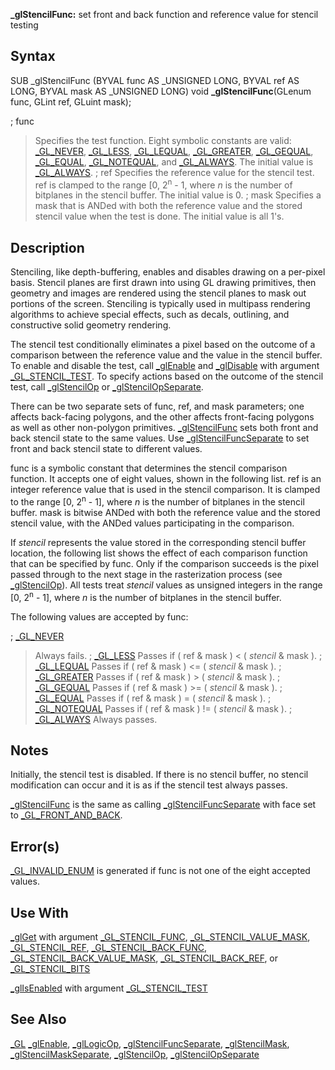**_glStencilFunc:** set front and back function and reference value for stencil testing


## Syntax


  SUB _glStencilFunc (BYVAL func AS _UNSIGNED LONG, BYVAL ref AS LONG, BYVAL mask AS _UNSIGNED LONG)
  void **_glStencilFunc**(GLenum func, GLint ref, GLuint mask);


; func
>  Specifies the test function. Eight symbolic constants are valid: [_GL_NEVER](_GL_NEVER), [_GL_LESS](_GL_LESS), [_GL_LEQUAL](_GL_LEQUAL), [_GL_GREATER](_GL_GREATER), [_GL_GEQUAL](_GL_GEQUAL), [_GL_EQUAL](_GL_EQUAL), [_GL_NOTEQUAL](_GL_NOTEQUAL), and [_GL_ALWAYS](_GL_ALWAYS). The initial value is [_GL_ALWAYS](_GL_ALWAYS).
; ref
>  Specifies the reference value for the stencil test. ref is clamped to the range [0, 2<sup>n</sup> - 1, where *n* is the number of bitplanes in the stencil buffer. The initial value is 0.
; mask
>  Specifies a mask that is ANDed with both the reference value and the stored stencil value when the test is done. The initial value is all 1's.


## Description


Stenciling, like depth-buffering, enables and disables drawing on a per-pixel basis. Stencil planes are first drawn into using GL drawing primitives, then geometry and images are rendered using the stencil planes to mask out portions of the screen. Stenciling is typically used in multipass rendering algorithms to achieve special effects, such as decals, outlining, and constructive solid geometry rendering.

The stencil test conditionally eliminates a pixel based on the outcome of a comparison between the reference value and the value in the stencil buffer. To enable and disable the test, call [_glEnable](_glEnable) and [_glDisable](_glDisable) with argument [_GL_STENCIL_TEST](_GL_STENCIL_TEST). To specify actions based on the outcome of the stencil test, call [_glStencilOp](_glStencilOp) or [_glStencilOpSeparate](_glStencilOpSeparate).

There can be two separate sets of func, ref, and mask parameters; one affects back-facing polygons, and the other affects front-facing polygons as well as other non-polygon primitives. [_glStencilFunc](_glStencilFunc) sets both front and back stencil state to the same values. Use [_glStencilFuncSeparate](_glStencilFuncSeparate) to set front and back stencil state to different values.

func is a symbolic constant that determines the stencil comparison function. It accepts one of eight values, shown in the following list. ref is an integer reference value that is used in the stencil comparison. It is clamped to the range [0, 2<sup>n</sup> - 1], where *n* is the number of bitplanes in the stencil buffer. mask is bitwise ANDed with both the reference value and the stored stencil value, with the ANDed values participating in the comparison.

If *stencil* represents the value stored in the corresponding stencil buffer location, the following list shows the effect of each comparison function that can be specified by func. Only if the comparison succeeds is the pixel passed through to the next stage in the rasterization process (see [_glStencilOp](_glStencilOp)). All tests treat *stencil* values as unsigned integers in the range [0, 2<sup>n</sup> - 1], where *n* is the number of bitplanes in the stencil buffer.

The following values are accepted by func:

; [_GL_NEVER](_GL_NEVER)
>  Always fails.
; [_GL_LESS](_GL_LESS)
>  Passes if ( ref & mask ) < ( *stencil* & mask ).
; [_GL_LEQUAL](_GL_LEQUAL)
>  Passes if ( ref & mask ) <= ( *stencil* & mask ).
; [_GL_GREATER](_GL_GREATER)
>  Passes if ( ref & mask ) > ( *stencil* & mask ).
; [_GL_GEQUAL](_GL_GEQUAL)
>  Passes if ( ref & mask ) >= ( *stencil* & mask ).
; [_GL_EQUAL](_GL_EQUAL)
>  Passes if ( ref & mask ) = ( *stencil* & mask ).
; [_GL_NOTEQUAL](_GL_NOTEQUAL)
>  Passes if ( ref & mask ) != ( *stencil* & mask ).
; [_GL_ALWAYS](_GL_ALWAYS)
>  Always passes.

## Notes


Initially, the stencil test is disabled. If there is no stencil buffer, no stencil modification can occur and it is as if the stencil test always passes.

[_glStencilFunc](_glStencilFunc) is the same as calling [_glStencilFuncSeparate](_glStencilFuncSeparate) with face set to [_GL_FRONT_AND_BACK](_GL_FRONT_AND_BACK).


## Error(s)


[_GL_INVALID_ENUM](_GL_INVALID_ENUM) is generated if func is not one of the eight accepted values.


## Use With


[_glGet](_glGet) with argument [_GL_STENCIL_FUNC](_GL_STENCIL_FUNC), [_GL_STENCIL_VALUE_MASK](_GL_STENCIL_VALUE_MASK), [_GL_STENCIL_REF](_GL_STENCIL_REF), [_GL_STENCIL_BACK_FUNC](_GL_STENCIL_BACK_FUNC), [_GL_STENCIL_BACK_VALUE_MASK](_GL_STENCIL_BACK_VALUE_MASK), [_GL_STENCIL_BACK_REF](_GL_STENCIL_BACK_REF), or [_GL_STENCIL_BITS](_GL_STENCIL_BITS)

[_glIsEnabled](_glIsEnabled) with argument [_GL_STENCIL_TEST](_GL_STENCIL_TEST)


## See Also


[_GL](_GL)
[_glEnable](_glEnable), [_glLogicOp](_glLogicOp), [_glStencilFuncSeparate](_glStencilFuncSeparate), [_glStencilMask](_glStencilMask), [_glStencilMaskSeparate](_glStencilMaskSeparate), [_glStencilOp](_glStencilOp), [_glStencilOpSeparate](_glStencilOpSeparate)







